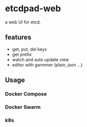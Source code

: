 # etcdpad-web

a web UI for etcd.

## features

- get, put, del keys
- get prefix
- watch and auto update view
- editor with garmmer (plain, json ...)

## Usage

### Docker Compose

### Docker Swarm

### k8s

